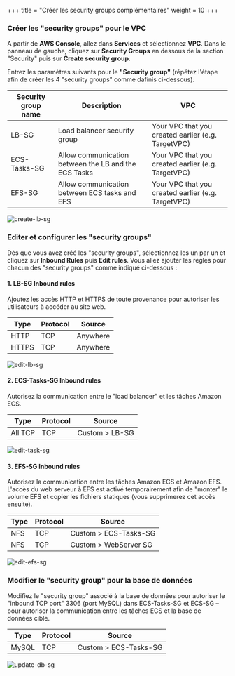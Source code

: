 +++
title = "Créer les security groups complémentaires"
weight = 10
+++


### Créer les "security groups" pour le VPC

A partir de **AWS Console**, allez dans **Services** et sélectionnez **VPC**. Dans le panneau de gauche, cliquez sur **Security Groups** en dessous de la section "Security" puis sur **Create security group**.

Entrez les paramètres suivants pour le **"Security group"** (répétez l'étape afin de créer les 4 "security groups" comme dafinis ci-dessous).


| Security group name    | Description      								   | VPC            |
| ---------------------- | ---------------- |----------------------------------|
| LB-SG                  | Load balancer security group            | Your VPC that you created earlier (e.g. TargetVPC)  |
| ECS-Tasks-SG           | Allow communication between the LB and the ECS Tasks| Your VPC that you created earlier (e.g. TargetVPC)  |
| EFS-SG                 | Allow communication between ECS tasks and EFS       | Your VPC that you created earlier (e.g. TargetVPC)  |

![create-lb-sg](/ecs/create-lb-sg.png)





### Editer et configurer les "security groups"

Dès que vous avez créé les "security groups", sélectionnez les un par un et cliquez sur **Inbound Rules** puis **Edit rules**. Vous allez ajouter les règles pour chacun des "security groups" comme indiqué ci-dessous :

#### 1. LB-SG Inbound rules

Ajoutez les accès HTTP et HTTPS de toute provenance pour autoriser les utilisateurs à accéder au site web.

| Type    | Protocol      								   | Source            |
| ---------------------- | ---------------- |----------------|
| HTTP                | TCP            | Anywhere   |
| HTTPS               | TCP            | Anywhere   |

![edit-lb-sg](/ecs/edit-lb-sg.png)


#### 2. ECS-Tasks-SG Inbound rules

Autorisez la communication entre le "load balancer" et les tâches Amazon ECS.

| Type    | Protocol      								   | Source            |
| ---------------------- | ---------------- |----------------|
| All TCP                | TCP            | Custom > LB-SG   |


![edit-task-sg](/ecs/edit-task-sg.png)

#### 3. EFS-SG Inbound rules

Autorisez la communication entre les tâches Amazon ECS et Amazon EFS. L'accès du web serveur à EFS est activé temporairement afin de "monter" le volume EFS et copier les fichiers statiques (vous supprimerez cet accès ensuite).

| Type    | Protocol      								   | Source            |
| ---------------------- | ---------------- |----------------|
| NFS                | TCP            | Custom > ECS-Tasks-SG  |
| NFS                | TCP    | Custom > WebServer SG  |

![edit-efs-sg](/ecs/edit-efs-sg.png)

### Modifier le "security group" pour la base de données

Modifiez le "security group" associé à la base de données pour autoriser le "inbound TCP port" 3306 (port MySQL) dans ECS-Tasks-SG et ECS-SG – pour autoriser la communication entre les tâches ECS et la base de données cible.

| Type    | Protocol      								   | Source            |
| ---------------------- | ---------------- |----------------|
| MySQL                | TCP            | Custom > ECS-Tasks-SG   |


![update-db-sg](/ecs/update-db-sg.png)
